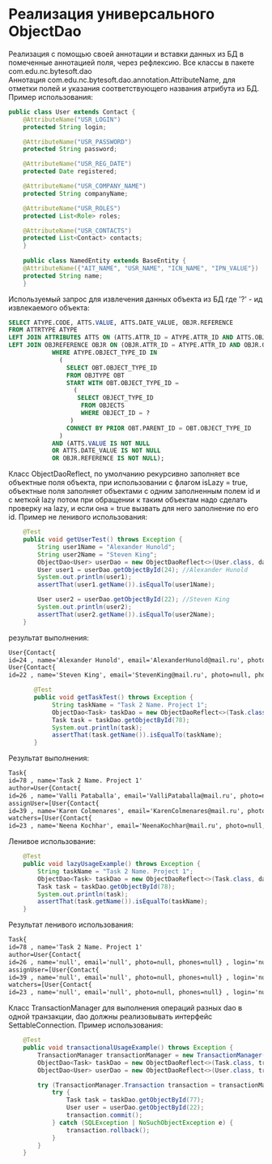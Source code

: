 # Реализация универсального ObjectDao

Реализация с помощью своей аннотации и вставки данных из БД в помеченные аннотацией поля, через рефлексию.
Все классы в пакете com.edu.nc.bytesoft.dao <br>
Аннотация com.edu.nc.bytesoft.dao.annotation.AttributeName, для отметки полей и указания соответствующего названия атрибута из БД.
Пример использования:
```java
public class User extends Contact {
    @AttributeName("USR_LOGIN")
    protected String login;

    @AttributeName("USR_PASSWORD")
    protected String password;

    @AttributeName("USR_REG_DATE")
    protected Date registered;

    @AttributeName("USR_COMPANY_NAME")
    protected String companyName;

    @AttributeName("USR_ROLES")
    protected List<Role> roles;

    @AttributeName("USR_CONTACTS")
    protected List<Contact> contacts;
    }
    
    public class NamedEntity extends BaseEntity {
    @AttributeName({"AIT_NAME", "USR_NAME", "ICN_NAME", "IPN_VALUE"})
    protected String name;
    }
```

Используемый запрос для извлечения данных объекта из БД где '?' - ид извлекаемого объекта:
```sql
SELECT ATYPE.CODE, ATTS.VALUE, ATTS.DATE_VALUE, OBJR.REFERENCE
FROM ATTRTYPE ATYPE
LEFT JOIN ATTRIBUTES ATTS ON (ATTS.ATTR_ID = ATYPE.ATTR_ID AND ATTS.OBJECT_ID = ?)
LEFT JOIN OBJREFERENCE OBJR ON (OBJR.ATTR_ID = ATYPE.ATTR_ID AND OBJR.OBJECT_ID = ?)
            WHERE ATYPE.OBJECT_TYPE_ID IN 
              (
                SELECT OBT.OBJECT_TYPE_ID
                FROM OBJTYPE OBT
                START WITH OBT.OBJECT_TYPE_ID = 
                  (
                   SELECT OBJECT_TYPE_ID
                    FROM OBJECTS
                    WHERE OBJECT_ID = ?
                 )
                CONNECT BY PRIOR OBT.PARENT_ID = OBT.OBJECT_TYPE_ID
              )
            AND (ATTS.VALUE IS NOT NULL 
            OR ATTS.DATE_VALUE IS NOT NULL
            OR OBJR.REFERENCE IS NOT NULL);
```

Класс ObjectDaoReflect, по умолчанию рекурсивно заполняет все объектные поля объекта, при использовании с флагом isLazy = true, объектные поля заполняет объектами с одним заполненным полем id и с меткой lazy потом при обращении к таким объектам надо сделать проверку на lazy, и если она = true вызвать для него заполнение по его id. Пример не ленивого использования:
```java
    @Test
    public void getUserTest() throws Exception {
        String user1Name = "Alexander Hunold";
        String user2Name = "Steven King";
        ObjectDao<User> userDao = new ObjectDaoReflect<>(User.class, dataSource.getConnection());
        User user1 = userDao.getObjectById(24); //Alexander Hunold
        System.out.println(user1);
        assertThat(user1.getName()).isEqualTo(user1Name);

        User user2 = userDao.getObjectById(22); //Steven King
        System.out.println(user2);
        assertThat(user2.getName()).isEqualTo(user2Name);
    }
```

результат выполнения:
``` tex
User{Contact{
id=24 , name='Alexander Hunold', email='AlexanderHunold@mail.ru', photo=null, phones=[+3085410111]} , login='Alexander', password='Hunold', registered=Sun May 16 00:00:00 EEST 1999, companyName='null', roles=[ROLE_PROJECT_MANAGER], contacts=null} 
User{Contact{
id=22 , name='Steven King', email='StevenKing@mail.ru', photo=null, phones=[+3085411111]} , login='Steven', password='King', registered=Fri Jan 01 00:00:00 EET 1999, companyName='null', roles=[ROLE_PROJECT_MANAGER, ROLE_CUSTOMER], contacts=null} 

```

```java
       @Test
       public void getTaskTest() throws Exception {
            String taskName = "Task 2 Name. Project 1";
            ObjectDao<Task> taskDao = new ObjectDaoReflect<>(Task.class, dataSource.getConnection());
            Task task = taskDao.getObjectById(78);
            System.out.println(task);
            assertThat(task.getName()).isEqualTo(taskName);
       }
```
Результат выполнения:
```tex
Task{
id=78 , name='Task 2 Name. Project 1'
author=User{Contact{
id=26 , name='Valli Pataballa', email='ValliPataballa@mail.ru', photo=null, phones=[+3085410111]} , login='Valli', password='Pataballa', registered=Fri Aug 12 00:00:00 EEST 1994, companyName='null', roles=[ROLE_TEAM_LEAD], contacts=null} , createdDate=Thu Oct 16 00:00:00 EEST 2014, description='Second task for Module 1', status=STATUS_CLOSED, deadlineDate=Mon Nov 16 00:00:00 EET 2015, completedDate=null
assignUser=[User{Contact{
id=39 , name='Karen Colmenares', email='KarenColmenares@mail.ru', photo=null, phones=[+3085410111]} , login='Karen', password='Colmenares', registered=Wed Dec 27 00:00:00 EET 2000, companyName='null', roles=[ROLE_DEVELOPER], contacts=null} ], priority=4, 
watchers=[User{Contact{
id=23 , name='Neena Kochhar', email='NeenaKochhar@mail.ru', photo=null, phones=[+3085410111]} , login='Neena', password='Kochhar', registered=Thu Apr 01 00:00:00 EEST 1999, companyName='null', roles=[ROLE_PROJECT_MANAGER], contacts=null} ], comments=null, parentTask=null} 
```

Ленивое использование:
```java
    @Test
    public void lazyUsageExample() throws Exception {
        String taskName = "Task 2 Name. Project 1";
        ObjectDao<Task> taskDao = new ObjectDaoReflect<>(Task.class, dataSource.getConnection(), true);
        Task task = taskDao.getObjectById(78);
        System.out.println(task);
        assertThat(task.getName()).isEqualTo(taskName);
    }
```

Результат ленивого использования:
```tex
Task{
id=78 , name='Task 2 Name. Project 1'
author=User{Contact{
id=26 , name='null', email='null', photo=null, phones=null} , login='null', password='null', registered=null, companyName='null', roles=null, contacts=null} , createdDate=Thu Oct 16 00:00:00 EEST 2014, description='Second task for Module 1', status=STATUS_CLOSED, deadlineDate=Mon Nov 16 00:00:00 EET 2015, completedDate=null
assignUser=[User{Contact{
id=39 , name='null', email='null', photo=null, phones=null} , login='null', password='null', registered=null, companyName='null', roles=null, contacts=null} ], priority=4,
watchers=[User{Contact{
id=23 , name='null', email='null', photo=null, phones=null} , login='null', password='null', registered=null, companyName='null', roles=null, contacts=null} ], comments=null, parentTask=null} 
```

Класс TransactionManager для выполнения операций разных dao в одной транзакции, dao должны реализовывать интерфейс SettableConnection.
Пример использования:
```java
    @Test
    public void transactionalUsageExample() throws Exception {
        TransactionManager transactionManager = new TransactionManager();
        ObjectDao<Task> taskDao = new ObjectDaoReflect<>(Task.class, transactionManager);
        ObjectDao<User> userDao = new ObjectDaoReflect<>(User.class, transactionManager);

        try (TransactionManager.Transaction transaction = transactionManager.startTransaction()) {
            try {
                Task task = taskDao.getObjectById(77);
                User user = userDao.getObjectById(22);
                transaction.commit();
            } catch (SQLException | NoSuchObjectException e) {
                transaction.rollback();
            }
        }
    }
```

 














